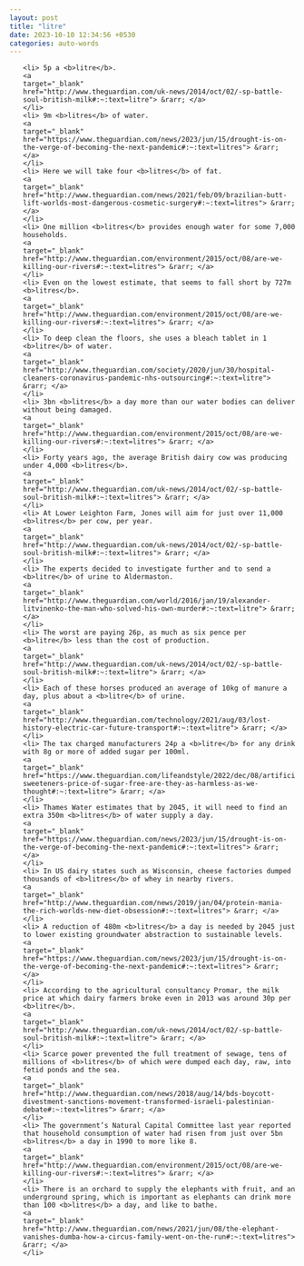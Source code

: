 ```yaml
---
layout: post
title: "litre"
date: 2023-10-10 12:34:56 +0530
categories: auto-words
---
```

<ol>

    <li> 5p a <b>litre</b>.
    <a 
    target="_blank" 
    href="http://www.theguardian.com/uk-news/2014/oct/02/-sp-battle-soul-british-milk#:~:text=litre"> &rarr; </a>
    </li>
    <li> 9m <b>litres</b> of water.
    <a 
    target="_blank" 
    href="https://www.theguardian.com/news/2023/jun/15/drought-is-on-the-verge-of-becoming-the-next-pandemic#:~:text=litres"> &rarr; </a>
    </li>
    <li> Here we will take four <b>litres</b> of fat.
    <a 
    target="_blank" 
    href="http://www.theguardian.com/news/2021/feb/09/brazilian-butt-lift-worlds-most-dangerous-cosmetic-surgery#:~:text=litres"> &rarr; </a>
    </li>
    <li> One million <b>litres</b> provides enough water for some 7,000 households.
    <a 
    target="_blank" 
    href="http://www.theguardian.com/environment/2015/oct/08/are-we-killing-our-rivers#:~:text=litres"> &rarr; </a>
    </li>
    <li> Even on the lowest estimate, that seems to fall short by 727m <b>litres</b>.
    <a 
    target="_blank" 
    href="http://www.theguardian.com/environment/2015/oct/08/are-we-killing-our-rivers#:~:text=litres"> &rarr; </a>
    </li>
    <li> To deep clean the floors, she uses a bleach tablet in 1 <b>litre</b> of water.
    <a 
    target="_blank" 
    href="http://www.theguardian.com/society/2020/jun/30/hospital-cleaners-coronavirus-pandemic-nhs-outsourcing#:~:text=litre"> &rarr; </a>
    </li>
    <li> 3bn <b>litres</b> a day more than our water bodies can deliver without being damaged.
    <a 
    target="_blank" 
    href="http://www.theguardian.com/environment/2015/oct/08/are-we-killing-our-rivers#:~:text=litres"> &rarr; </a>
    </li>
    <li> Forty years ago, the average British dairy cow was producing under 4,000 <b>litres</b>.
    <a 
    target="_blank" 
    href="http://www.theguardian.com/uk-news/2014/oct/02/-sp-battle-soul-british-milk#:~:text=litres"> &rarr; </a>
    </li>
    <li> At Lower Leighton Farm, Jones will aim for just over 11,000 <b>litres</b> per cow, per year.
    <a 
    target="_blank" 
    href="http://www.theguardian.com/uk-news/2014/oct/02/-sp-battle-soul-british-milk#:~:text=litres"> &rarr; </a>
    </li>
    <li> The experts decided to investigate further and to send a <b>litre</b> of urine to Aldermaston.
    <a 
    target="_blank" 
    href="http://www.theguardian.com/world/2016/jan/19/alexander-litvinenko-the-man-who-solved-his-own-murder#:~:text=litre"> &rarr; </a>
    </li>
    <li> The worst are paying 26p, as much as six pence per <b>litre</b> less than the cost of production.
    <a 
    target="_blank" 
    href="http://www.theguardian.com/uk-news/2014/oct/02/-sp-battle-soul-british-milk#:~:text=litre"> &rarr; </a>
    </li>
    <li> Each of these horses produced an average of 10kg of manure a day, plus about a <b>litre</b> of urine.
    <a 
    target="_blank" 
    href="http://www.theguardian.com/technology/2021/aug/03/lost-history-electric-car-future-transport#:~:text=litre"> &rarr; </a>
    </li>
    <li> The tax charged manufacturers 24p a <b>litre</b> for any drink with 8g or more of added sugar per 100ml.
    <a 
    target="_blank" 
    href="https://www.theguardian.com/lifeandstyle/2022/dec/08/artificial-sweeteners-price-of-sugar-free-are-they-as-harmless-as-we-thought#:~:text=litre"> &rarr; </a>
    </li>
    <li> Thames Water estimates that by 2045, it will need to find an extra 350m <b>litres</b> of water supply a day.
    <a 
    target="_blank" 
    href="https://www.theguardian.com/news/2023/jun/15/drought-is-on-the-verge-of-becoming-the-next-pandemic#:~:text=litres"> &rarr; </a>
    </li>
    <li> In US dairy states such as Wisconsin, cheese factories dumped thousands of <b>litres</b> of whey in nearby rivers.
    <a 
    target="_blank" 
    href="http://www.theguardian.com/news/2019/jan/04/protein-mania-the-rich-worlds-new-diet-obsession#:~:text=litres"> &rarr; </a>
    </li>
    <li> A reduction of 480m <b>litres</b> a day is needed by 2045 just to lower existing groundwater abstraction to sustainable levels.
    <a 
    target="_blank" 
    href="https://www.theguardian.com/news/2023/jun/15/drought-is-on-the-verge-of-becoming-the-next-pandemic#:~:text=litres"> &rarr; </a>
    </li>
    <li> According to the agricultural consultancy Promar, the milk price at which dairy farmers broke even in 2013 was around 30p per <b>litre</b>.
    <a 
    target="_blank" 
    href="http://www.theguardian.com/uk-news/2014/oct/02/-sp-battle-soul-british-milk#:~:text=litre"> &rarr; </a>
    </li>
    <li> Scarce power prevented the full treatment of sewage, tens of millions of <b>litres</b> of which were dumped each day, raw, into fetid ponds and the sea.
    <a 
    target="_blank" 
    href="http://www.theguardian.com/news/2018/aug/14/bds-boycott-divestment-sanctions-movement-transformed-israeli-palestinian-debate#:~:text=litres"> &rarr; </a>
    </li>
    <li> The government’s Natural Capital Committee last year reported that household consumption of water had risen from just over 5bn <b>litres</b> a day in 1990 to more like 8.
    <a 
    target="_blank" 
    href="http://www.theguardian.com/environment/2015/oct/08/are-we-killing-our-rivers#:~:text=litres"> &rarr; </a>
    </li>
    <li> There is an orchard to supply the elephants with fruit, and an underground spring, which is important as elephants can drink more than 100 <b>litres</b> a day, and like to bathe.
    <a 
    target="_blank" 
    href="http://www.theguardian.com/news/2021/jun/08/the-elephant-vanishes-dumba-how-a-circus-family-went-on-the-run#:~:text=litres"> &rarr; </a>
    </li>
